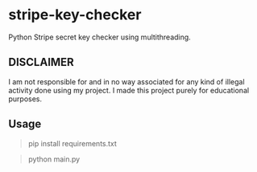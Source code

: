 # stripe-key-checker
Python Stripe secret key checker using multithreading.

## DISCLAIMER
I am not responsible for and in no way associated for any kind of illegal activity done using my project. I made this project purely for educational purposes.

## Usage
> pip install requirements.txt

> python main.py
